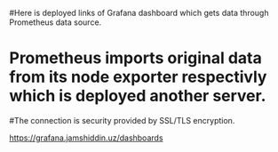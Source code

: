 #Here is deployed links of Grafana dashboard which gets data through Prometheus data source.
# Prometheus imports original data from its node exporter respectivly which is deployed another server.
#The connection is security provided by SSL/TLS encryption.


https://grafana.jamshiddin.uz/dashboards
